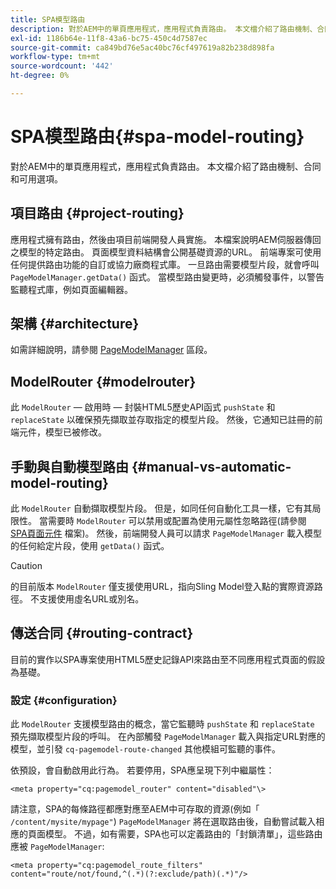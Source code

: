 ```yaml
---
title: SPA模型路由
description: 對於AEM中的單頁應用程式，應用程式負責路由。 本文檔介紹了路由機制、合同和可用選項。
exl-id: 1186b64e-11f8-43a6-bc75-450c4d7587ec
source-git-commit: ca849bd76e5ac40bc76cf497619a82b238d898fa
workflow-type: tm+mt
source-wordcount: '442'
ht-degree: 0%

---
```


# SPA模型路由{#spa-model-routing}

對於AEM中的單頁應用程式，應用程式負責路由。 本文檔介紹了路由機制、合同和可用選項。

## 項目路由 {#project-routing}

應用程式擁有路由，然後由項目前端開發人員實施。 本檔案說明AEM伺服器傳回之模型的特定路由。 頁面模型資料結構會公開基礎資源的URL。 前端專案可使用任何提供路由功能的自訂或協力廠商程式庫。 一旦路由需要模型片段，就會呼叫 `PageModelManager.getData()` 函式。 當模型路由變更時，必須觸發事件，以警告監聽程式庫，例如頁面編輯器。

## 架構 {#architecture}

如需詳細說明，請參閱 [PageModelManager](blueprint.md#pagemodelmanager) 區段。

## ModelRouter {#modelrouter}

此 `ModelRouter`  — 啟用時 — 封裝HTML5歷史API函式 `pushState` 和 `replaceState` 以確保預先擷取並存取指定的模型片段。 然後，它通知已註冊的前端元件，模型已被修改。

## 手動與自動模型路由 {#manual-vs-automatic-model-routing}

此 `ModelRouter` 自動擷取模型片段。 但是，如同任何自動化工具一樣，它有其局限性。 當需要時 `ModelRouter` 可以禁用或配置為使用元屬性忽略路徑(請參閱 [SPA頁面元件](page-component.md) 檔案)。 然後，前端開發人員可以請求 `PageModelManager` 載入模型的任何給定片段，使用 `getData()` 函式。

>[!CAUTION]
>
>的目前版本 `ModelRouter` 僅支援使用URL，指向Sling Model登入點的實際資源路徑。 不支援使用虛名URL或別名。

## 傳送合同 {#routing-contract}

目前的實作以SPA專案使用HTML5歷史記錄API來路由至不同應用程式頁面的假設為基礎。

### 設定 {#configuration}

此 `ModelRouter` 支援模型路由的概念，當它監聽時 `pushState` 和 `replaceState` 預先擷取模型片段的呼叫。 在內部觸發 `PageModelManager` 載入與指定URL對應的模型，並引發 `cq-pagemodel-route-changed` 其他模組可監聽的事件。

依預設，會自動啟用此行為。 若要停用，SPA應呈現下列中繼屬性：

```
<meta property="cq:pagemodel_router" content="disabled"\>
```

請注意，SPA的每條路徑都應對應至AEM中可存取的資源(例如「 `/content/mysite/mypage"`) `PageModelManager` 將在選取路由後，自動嘗試載入相應的頁面模型。 不過，如有需要，SPA也可以定義路由的「封鎖清單」，這些路由應被 `PageModelManager`:

```
<meta property="cq:pagemodel_route_filters" content="route/not/found,^(.*)(?:exclude/path)(.*)"/>
```
